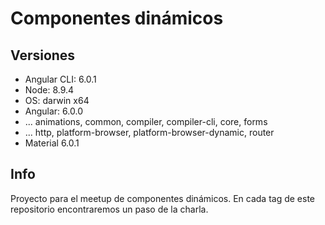 # Componentes dinámicos

## Versiones


- Angular CLI: 6.0.1
- Node: 8.9.4
- OS: darwin x64
- Angular: 6.0.0
- ... animations, common, compiler, compiler-cli, core, forms
- ... http, platform-browser, platform-browser-dynamic, router
- Material 6.0.1

## Info
Proyecto para el meetup de componentes dinámicos. En cada tag de este repositorio encontraremos un paso de la charla. 

